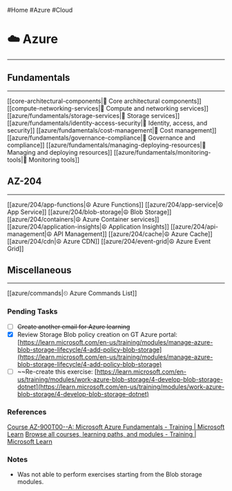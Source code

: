 #Home #Azure #Cloud
# ☁️ Azure
---

## Fundamentals
---

[[core-architectural-components|🕋 Core architectural components]]
[[compute-networking-services|🕋 Compute and networking services]]
[[azure/fundamentals/storage-services|🕋 Storage services]]
[[azure/fundamentals/identity-access-security|🕋 Identity, access, and security]]
[[azure/fundamentals/cost-management|🕋 Cost management]]
[[azure/fundamentals/governance-compliance|🕋 Governance and compliance]]
[[azure/fundamentals/managing-deploying-resources|🕋 Managing and deploying resources]]
[[azure/fundamentals/monitoring-tools|🕋 Monitoring tools]]

## AZ-204
---

[[azure/204/app-functions|☮ Azure Functions]]
[[azure/204/app-service|☮ App Service]]
[[azure/204/blob-storage|☮ Blob Storage]]
[[azure/204/containers|☮ Azure Container services]]
[[azure/204/application-insights|☮ Application Insights]]
[[azure/204/api-management|☮️ API Management]]
[[azure/204/cache|☮️ Azure Cache]]
[[azure/204/cdn|☮️ Azure CDN]]
[[azure/204/event-grid|☮️ Azure Event Grid]]

## Miscellaneous
---

[[azure/commands|⏲ Azure Commands List]]

### Pending Tasks

- [ ] ~~Create another email for Azure learning~~
- [x] Review Storage Blob policy creation on GT Azure portal: [https://learn.microsoft.com/en-us/training/modules/manage-azure-blob-storage-lifecycle/4-add-policy-blob-storage](https://learn.microsoft.com/en-us/training/modules/manage-azure-blob-storage-lifecycle/4-add-policy-blob-storage)
- [ ] ~~Re-create this exercise: [https://learn.microsoft.com/en-us/training/modules/work-azure-blob-storage/4-develop-blob-storage-dotnet](https://learn.microsoft.com/en-us/training/modules/work-azure-blob-storage/4-develop-blob-storage-dotnet)

### References
[Course AZ-900T00--A: Microsoft Azure Fundamentals - Training | Microsoft Learn](https://learn.microsoft.com/en-us/training/courses/az-900t00)
[Browse all courses, learning paths, and modules - Training | Microsoft Learn](https://learn.microsoft.com/en-us/training/browse/?terms=AZ-204&resource_type=learning%20path)

### Notes

- Was not able to perform exercises starting from the Blob storage modules.